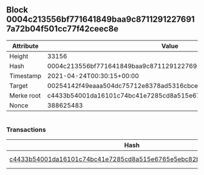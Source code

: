 ## Block 0004c213556bf771641849baa9c87112912276917a72b04f501cc77f42ceec8e

Attribute | Value
--- | ---
Height | 33156
Hash | 0004c213556bf771641849baa9c87112912276917a72b04f501cc77f42ceec8e
Timestamp | 2021-04-24T00:30:15+00:00
Target | 00254142f49eaaa504dc75712e8378ad5316cbcead634704b3734b6271167cc4
Merke root | c4433b54001da16101c74bc41e7285cd8a515e6765e5ebc82b2c6736407895d0
Nonce | 388625483

```

```

### Transactions

Hash | Amount
--- | ---
[c4433b54001da16101c74bc41e7285cd8a515e6765e5ebc82b2c6736407895d0](c4433b54001da16101c74bc41e7285cd8a515e6765e5ebc82b2c6736407895d0.md) | 10.00000000 SKEPTI 
